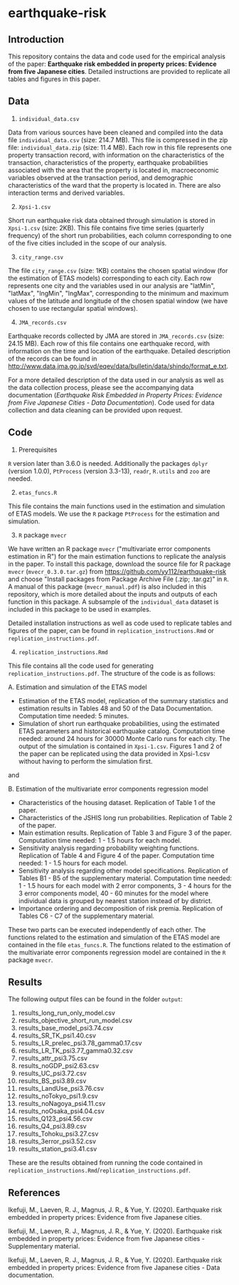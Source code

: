 # earthquake-risk
## Introduction 

This repository contains the data and code used for the empirical analysis of the paper: __Earthquake risk embedded in property prices: Evidence from five Japanese cities__. 
Detailed instructions are provided to replicate all tables and figures in this paper. 

## Data

1. `individual_data.csv`

Data from various sources have been cleaned and compiled into the data file `individual_data.csv` (size: 214.7 MB). This file is compressed in the zip file: `individual_data.zip` (size: 11.4 MB). Each row in this file represents one property transaction record, with information on the characteristics of the transaction, characteristics of the property, earthquake probabilities associated with the area that the property is located in, macroeconomic variables observed at the transaction period, and demographic characteristics of the ward that the property is located in. There are also interaction terms and derived variables. 

2. `Xpsi-1.csv`
  
Short run earthquake risk data obtained through simulation is stored in `Xpsi-1.csv` (size: 2KB). This file contains five time series (quarterly frequency) of the short run probabilities, each column corresponding to one of the five cities included in the scope of our analysis.  

3. `city_range.csv`

The file `city_range.csv` (size: 1KB) contains the chosen spatial window (for the estimation of ETAS models) corresponding to each city. Each row represents one city and the variables used in our analysis are "latMin", "latMax", "lngMin", "lngMax", corresponding to the minimum and maximum values of the latitude and longitude of the chosen spatial window (we have chosen to use rectangular spatial windows).


4. `JMA_records.csv`

Earthquake records collected by JMA are stored in `JMA_records.csv` (size: 24.15 MB). Each row of this file contains one earthquake record, with information on the time and location of the earthquake. Detailed description of the records can be found in http://www.data.jma.go.jp/svd/eqev/data/bulletin/data/shindo/format_e.txt.


  For a more detailed description of the data used in our analysis as well as the data collection process, please see the accompanying data documentation (_Earthquake Risk Embedded in Property Prices: Evidence from Five Japanese Cities - Data Documentation_). Code used for data collection and data cleaning can be provided upon request.

## Code

1. Prerequisites

  `R` version later than 3.6.0 is needed.
  Additionally the packages `dplyr` (version 1.0.0), `PtProcess` (version 3.3-13), `readr`, `R.utils` and `zoo` are needed.

2. `etas_funcs.R`

This file contains the main functions used in the estimation and simulation of ETAS models. We use the `R` package `PtProcess` for the estimation and simulation.
  
3. `R` package `mvecr`

  We have written an R package `mvecr` ("multivariate error components estimation in R") for the main estimation functions to replicate the analysis in the paper. To install this package, download the source file for R package `mvecr` (`mvecr_0.3.0.tar.gz`) from https://github.com/yy112/earthquake-risk and choose "Install packages from Package Archive File (.zip; .tar.gz)" in `R`. A manual of this package (`mvecr_manual.pdf`) is also included in this repository, which is more detailed about the inputs and outputs of each function in this package. A subsample of the `individual_data` dataset is included in this package to be used in examples.

  Detailed installation instructions as well as code used to replicate tables and figures of the paper, can be found in `replication_instructions.Rmd` or `replication_instructions.pdf`.

4. `replication_instructions.Rmd`

  This file contains all the code used for generating `replication_instructions.pdf`. The structure of the code is as follows:

A. Estimation and simulation of the ETAS model

  - Estimation of the ETAS model, replication of the summary statistics and estimation results in Tables 48 and 50 of the Data Documentation. Computation time needed: 5 minutes.
  - Simulation of short run earthquake probabilities, using the estimated ETAS parameters and historical earthquake catalog. Computation time needed: around 24 hours for 30000 Monte Carlo runs for each city. The output of the simulation is contained in `Xpsi-1.csv`. Figures 1 and 2 of the paper can be replicated using the data provided in Xpsi-1.csv without having to perform the simulation first.

and 

B. Estimation of the multivariate error components regression model

  - Characteristics of the housing dataset. Replication of Table 1 of the paper.
  - Characteristics of the JSHIS long run probabilities. Replication of Table 2 of the paper.
  - Main estimation results. Replication of Table 3 and Figure 3 of the paper. Computation time needed: 1 - 1.5 hours for each model.
  - Sensitivity analysis regarding probability weighting functions. Replication of Table 4 and Figure 4 of the paper. Computation time needed: 1 - 1.5 hours for each model.
  - Sensitivity analysis regarding other model specifications. Replication of Tables B1 - B5 of the supplementary material. Computation time needed: 1 - 1.5 hours for each model with 2 error components, 3 - 4 hours for the 3 error components model, 40 - 60 minutes for the model where individual data is grouped by nearest station instead of by district.
  - Importance ordering and decomposition of risk premia. Replication of Tables C6 - C7 of the supplementary material.

These two parts can be executed independently of each other. The functions related to the estimation and simulation of the ETAS model are contained in the file `etas_funcs.R`. The functions related to the estimation of the multivariate error components regression model are contained in the `R` package `mvecr`.

## Results

The following output files can be found in the folder `output`:

1. results_long_run_only_model.csv
2. results_objective_short_run_model.csv
3. results_base_model_psi3.74.csv
4. results_SR_TK_psi1.40.csv
5. results_LR_prelec_psi3.78_gamma0.17.csv
6. results_LR_TK_psi3.77_gamma0.32.csv
7. results_attr_psi3.75.csv
8. results_noGDP_psi2.63.csv
9. results_UC_psi3.72.csv
10. results_BS_psi3.89.csv
11. results_LandUse_psi3.76.csv
12. results_noTokyo_psi1.9.csv
13. results_noNagoya_psi4.11.csv
14. results_noOsaka_psi4.04.csv
15. results_Q123_psi4.56.csv
16. results_Q4_psi3.89.csv
17. results_Tohoku_psi3.27.csv
18. results_3error_psi3.52.csv
19. results_station_psi3.41.csv

These are the results obtained from running the code contained in `replication_instructions.Rmd`/`replication_instructions.pdf`. 



## References

Ikefuji, M., Laeven, R. J., Magnus, J. R., & Yue, Y. (2020). Earthquake risk embedded in property prices: Evidence from five Japanese cities.

Ikefuji, M., Laeven, R. J., Magnus, J. R., & Yue, Y. (2020). Earthquake risk embedded in property prices: Evidence from five Japanese cities - Supplementary material.

Ikefuji, M., Laeven, R. J., Magnus, J. R., & Yue, Y. (2020). Earthquake risk embedded in property prices: Evidence from five Japanese cities - Data documentation.